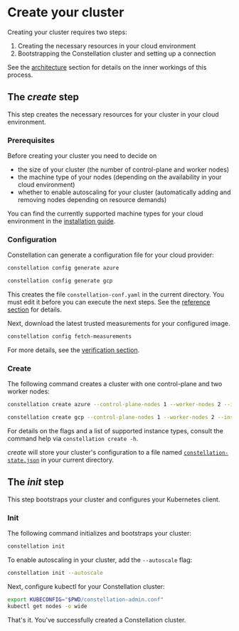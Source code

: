 # Create your cluster

Creating your cluster requires two steps:

1. Creating the necessary resources in your cloud environment
2. Bootstrapping the Constellation cluster and setting up a connection

See the [architecture](../architecture/orchestration.md) section for details on the inner workings of this process.

## The *create* step

This step creates the necessary resources for your cluster in your cloud environment.

### Prerequisites

Before creating your cluster you need to decide on

* the size of your cluster (the number of control-plane and worker nodes)
* the machine type of your nodes (depending on the availability in your cloud environment)
* whether to enable autoscaling for your cluster (automatically adding and removing nodes depending on resource demands)

You can find the currently supported machine types for your cloud environment in the [installation guide](../architecture/orchestration.md).

### Configuration

Constellation can generate a configuration file for your cloud provider:

<tabs>
<tabItem value="azure" label="Azure" default>

```bash
constellation config generate azure
```

</tabItem>
<tabItem value="gcp" label="GCP" default>

```bash
constellation config generate gcp
```

</tabItem>
</tabs>

This creates the file `constellation-conf.yaml` in the current directory. You must edit it before you can execute the next steps. See the [reference section](../reference/config.md) for details.

Next, download the latest trusted measurements for your configured image.

```bash
constellation config fetch-measurements
```

For more details, see the [verification section](../workflows/verify.md).

### Create

The following command creates a cluster with one control-plane and two worker nodes:

<tabs>
<tabItem value="azure" label="Azure" default>

```bash
constellation create azure --control-plane-nodes 1 --worker-nodes 2 --instance-type Standard_D4a_v4 -y
```

</tabItem>
<tabItem value="gcp" label="GCP" default>

```bash
constellation create gcp --control-plane-nodes 1 --worker-nodes 2 --instance-type n2d-standard-2 -y
```

</tabItem>
</tabs>

For details on the flags and a list of supported instance types, consult the command help via `constellation create -h`.

*create* will store your cluster's configuration to a file named [`constellation-state.json`](../architecture/orchestration.md#installation-process) in your current directory.

## The *init* step

This step bootstraps your cluster and configures your Kubernetes client.

### Init

The following command initializes and bootstraps your cluster:

```bash
constellation init
```

To enable autoscaling in your cluster, add the `--autoscale` flag:

```bash
constellation init --autoscale
```

Next, configure kubectl for your Constellation cluster:

```bash
export KUBECONFIG="$PWD/constellation-admin.conf"
kubectl get nodes -o wide
```

That's it. You've successfully created a Constellation cluster.
